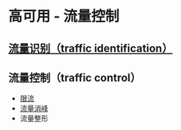 # 高可用 - 流量控制 

## [流量识别（traffic identification）](traffic_identify.md)

## 流量控制（traffic control）
* [限流](throttling/README.md)
* [流量消峰](peak-clipping/README.md)
* 流量整形

